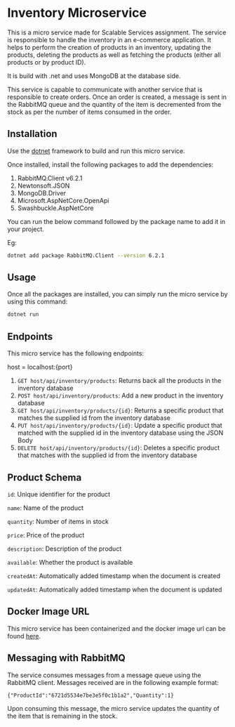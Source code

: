 # Inventory Microservice

This is a micro service made for Scalable Services assignment. The service is responsible to handle the inventory in an e-commerce application. It helps to perform the creation of products in an inventory, updating the products, deleting the products as well as fetching the products (either all products or by product ID).

It is build with .net and uses MongoDB at the database side.

This service is capable to communicate with another service that is responsible to create orders. Once an order is created, a message is sent in the RabbitMQ queue and the quantity of the item is decremented from the stock as per the number of items consumed in the order.


## Installation

Use the [dotnet](https://dotnet.microsoft.com/en-us/download) framework to build and run this micro service.

Once installed, install the following packages to add the dependencies:
1. RabbitMQ.Client v6.2.1
2. Newtonsoft.JSON
3. MongoDB.Driver
4. Microsoft.AspNetCore.OpenApi
5. Swashbuckle.AspNetCore

You can run the below command followed by the package name to add it in your project.

Eg:

```bash
dotnet add package RabbitMQ.Client --version 6.2.1
```

## Usage

Once all the packages are installed, you can simply run the micro service by using this command:

```bash
dotnet run
```

## Endpoints

This micro service has the following endpoints:

host = localhost:{port}

1. ```GET host/api/inventory/products```: Returns back all the products in the inventory database
2. ```POST host/api/inventory/products```: Add a new product in the inventory database
3. ```GET host/api/inventory/products/{id}```: Returns a specific product that matches the supplied id from the inventory database
4. ```PUT host/api/inventory/products/{id}```: Update a specific product that matched with the supplied id in the inventory database using the JSON Body
5. ```DELETE host/api/inventory/products/{id}```: Deletes a specific product that matches with the supplied id from the inventory database


## Product Schema

```id```: Unique identifier for the product

```name```: Name of the product 

```quantity```: Number of items in stock

```price```: Price of the product

```description```: Description of the product

```available```: Whether the product is available

```createdAt```: Automatically added timestamp when the document is created

```updatedAt```: Automatically added timestamp when the document is updated

## Docker Image URL
This micro service has been containerized and the docker image url can be found [here](https://hub.docker.com/r/itsmeakay/ss-microservice-inventory).

## Messaging with RabbitMQ
The service consumes messages from a message queue using the RabbitMQ client. Messages received are in the following example format:

```{"ProductId":"6721d5534e7be3e5f0c1b1a2","Quantity":1}```

Upon consuming this message, the micro service updates the quantity of the item that is remaining in the stock.